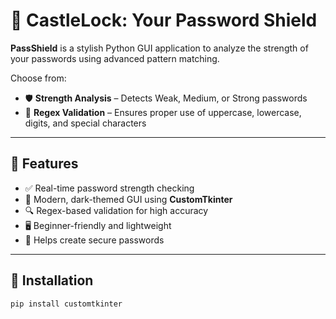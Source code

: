 # 🏰 CastleLock: Your Password Shield

**PassShield** is a stylish Python GUI application to analyze the strength of your passwords using advanced pattern matching.

Choose from:
- 🛡️ **Strength Analysis** – Detects Weak, Medium, or Strong passwords
- 🧮 **Regex Validation** – Ensures proper use of uppercase, lowercase, digits, and special characters

---

## 🚀 Features

- ✅ Real-time password strength checking  
- 🎨 Modern, dark-themed GUI using **CustomTkinter**  
- 🔍 Regex-based validation for high accuracy  
- 🖥️ Beginner-friendly and lightweight  
- 🔑 Helps create secure passwords  

---

## 📂 Installation

```bash
pip install customtkinter
